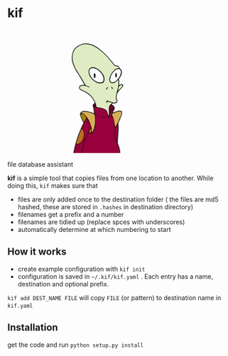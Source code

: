 # kif

![](misc/kif-picture.webp)

file database assistant

**kif** is a simple tool that copies files from one location to another. While doing this, `kif` makes sure that

- files are only added once to the destination folder ( the files are md5 hashed, these are stored in `.hashes` in destination directory)
- filenames get a prefix and a number
- filenames are tidied up (replace spces with underscores)
- automatically determine at which numbering to start

## How it works

- create example configuration with `kif init`
- configuration is saved in `~/.kif/kif.yaml` . Each entry has a name, destination and optional prefix.

`kif add DEST_NAME FILE` will copy `FILE` (or pattern) to destination name in `kif.yaml`

## Installation

get the code and run
`python setup.py install`
